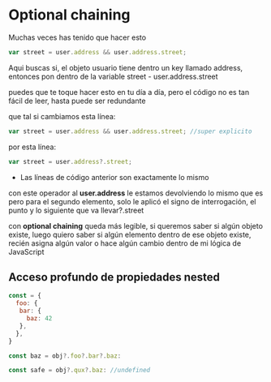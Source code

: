 # Optional chaining

Muchas veces has tenido que hacer esto

```js
var street = user.address && user.address.street;
```

Aqui buscas si, el objeto usuario tiene dentro un key llamado address, entonces pon
dentro de la variable street - user.address.street

puedes que te toque hacer esto en tu día a día, pero el código no es tan fácil
de leer, hasta puede ser redundante

que tal si cambiamos esta línea:

```js
var street = user.address && user.address.street; //super explicito
```

por esta línea:

```js
var street = user.address?.street;
```

- Las líneas de código anterior son exactamente lo mismo

con este operador al **user.address** le estamos devolviendo lo mismo que es
pero para el segundo elemento, solo le aplicó el signo de interrogación, el punto
y lo siguiente que va llevar?.street

con **optional chaining** queda más legible, si queremos saber si algún objeto existe, luego
quiero saber si algún elemento dentro de ese objeto existe, recién asigna algún valor o hace algún cambio
dentro de mi lógica de JavaScript

## Acceso profundo de propiedades nested

```js
const = {
  foo: {
   bar: {
     baz: 42
   },
  },
}

const baz = obj?.foo?.bar?.baz:

const safe = obj?.qux?.baz: //undefined
```

